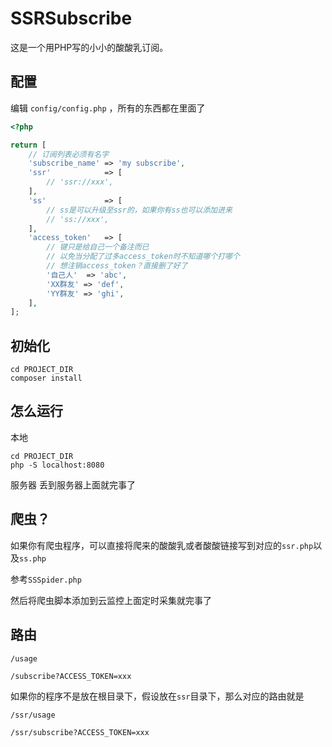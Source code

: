 # SSRSubscribe
这是一个用PHP写的小小的酸酸乳订阅。

## 配置
编辑 `config/config.php` ，所有的东西都在里面了
```php
<?php

return [
    // 订阅列表必须有名字
    'subscribe_name' => 'my subscribe',
    'ssr'            => [
        // 'ssr://xxx',
    ],
    'ss'             => [
        // ss是可以升级至ssr的，如果你有ss也可以添加进来
        // 'ss://xxx',
    ],
    'access_token'   => [
        // 键只是给自己一个备注而已
        // 以免当分配了过多access_token时不知道哪个打哪个
        // 想注销access_token？直接删了好了
        '自己人'  => 'abc',
        'XX群友' => 'def',
        'YY群友' => 'ghi',
    ],
];
```

## 初始化
```shell
cd PROJECT_DIR
composer install
```

## 怎么运行
本地
```shell
cd PROJECT_DIR
php -S localhost:8080
```

服务器
丢到服务器上面就完事了

## 爬虫？
如果你有爬虫程序，可以直接将爬来的酸酸乳或者酸酸链接写到对应的`ssr.php`以及`ss.php`

参考`SSSpider.php`

然后将爬虫脚本添加到云监控上面定时采集就完事了

## 路由
```text
/usage
```
```text
/subscribe?ACCESS_TOKEN=xxx
```

如果你的程序不是放在根目录下，假设放在`ssr`目录下，那么对应的路由就是
```text
/ssr/usage
```
```text
/ssr/subscribe?ACCESS_TOKEN=xxx
```
